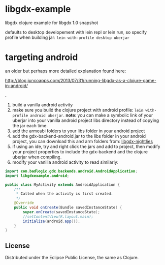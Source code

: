 ﻿# libgdx-example

libgdx clojure example for libgdx 1.0 snapshot

defaults to desktop developement with lein repl or lein run, so specify profile when building jar: `lein with-profile desktop uberjar`

# targeting android

an older but perhaps more detailed explanation found here: 

http://blog.juncoapps.com/2013/07/31/running-libgdx-as-a-clojure-game-in-android/

.

 1. build a vanilla android activity
 2. make sure you build the clojure project with android profile: `lein with-profile android uberjar`. **note**: you can make a symbolic link of your uberjar into your vanilla android project libs directory instead of copying the jar each time.
 3. add the armeabi folders to your libs folder in your android project
 4. add the gdx-backend-android.jar to the libs folder in your android project, you can download this and arm folders from: [libgdx-nightlies][1]
 5. if using an ide, try and right click the jars and add to project, then modify your project properties to include the gdx-backend and the clojure uberjar when compiling.
 6. modify your vanilla android activity to read similarly: 

```java 
import com.badlogic.gdx.backends.android.AndroidApplication;
import libgdxexample.android;

public class MyActivity extends AndroidApplication {
    /**
     * Called when the activity is first created.
     */
    @Override
    public void onCreate(Bundle savedInstanceState) {
        super.onCreate(savedInstanceState);
        //setContentView(R.layout.main);
        initialize(android.app());
    }
}
```

## License


Distributed under the Eclipse Public License, the same as Clojure.


  [1]: http://libgdx.badlogicgames.com/nightlies/